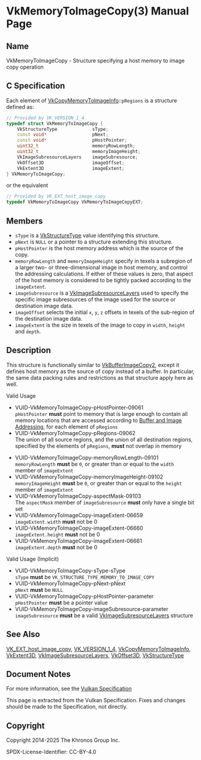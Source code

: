 # VkMemoryToImageCopy(3) Manual Page

## Name

VkMemoryToImageCopy - Structure specifying a host memory to image copy operation



## [](#_c_specification)C Specification

Each element of [VkCopyMemoryToImageInfo](https://registry.khronos.org/vulkan/specs/latest/man/html/VkCopyMemoryToImageInfo.html)::`pRegions` is a structure defined as:

```c++
// Provided by VK_VERSION_1_4
typedef struct VkMemoryToImageCopy {
    VkStructureType             sType;
    const void*                 pNext;
    const void*                 pHostPointer;
    uint32_t                    memoryRowLength;
    uint32_t                    memoryImageHeight;
    VkImageSubresourceLayers    imageSubresource;
    VkOffset3D                  imageOffset;
    VkExtent3D                  imageExtent;
} VkMemoryToImageCopy;
```

or the equivalent

```c++
// Provided by VK_EXT_host_image_copy
typedef VkMemoryToImageCopy VkMemoryToImageCopyEXT;
```

## [](#_members)Members

- `sType` is a [VkStructureType](https://registry.khronos.org/vulkan/specs/latest/man/html/VkStructureType.html) value identifying this structure.
- `pNext` is `NULL` or a pointer to a structure extending this structure.
- `pHostPointer` is the host memory address which is the source of the copy.
- `memoryRowLength` and `memoryImageHeight` specify in texels a subregion of a larger two- or three-dimensional image in host memory, and control the addressing calculations. If either of these values is zero, that aspect of the host memory is considered to be tightly packed according to the `imageExtent`.
- `imageSubresource` is a [VkImageSubresourceLayers](https://registry.khronos.org/vulkan/specs/latest/man/html/VkImageSubresourceLayers.html) used to specify the specific image subresources of the image used for the source or destination image data.
- `imageOffset` selects the initial `x`, `y`, `z` offsets in texels of the sub-region of the destination image data.
- `imageExtent` is the size in texels of the image to copy in `width`, `height` and `depth`.

## [](#_description)Description

This structure is functionally similar to [VkBufferImageCopy2](https://registry.khronos.org/vulkan/specs/latest/man/html/VkBufferImageCopy2.html), except it defines host memory as the source of copy instead of a buffer. In particular, the same data packing rules and restrictions as that structure apply here as well.

Valid Usage

- [](#VUID-VkMemoryToImageCopy-pHostPointer-09061)VUID-VkMemoryToImageCopy-pHostPointer-09061  
  `pHostPointer` **must** point to memory that is large enough to contain all memory locations that are accessed according to [Buffer and Image Addressing](https://registry.khronos.org/vulkan/specs/latest/html/vkspec.html#copies-buffers-images-addressing), for each element of `pRegions`
- [](#VUID-VkMemoryToImageCopy-pRegions-09062)VUID-VkMemoryToImageCopy-pRegions-09062  
  The union of all source regions, and the union of all destination regions, specified by the elements of `pRegions`, **must** not overlap in memory

<!--THE END-->

- [](#VUID-VkMemoryToImageCopy-memoryRowLength-09101)VUID-VkMemoryToImageCopy-memoryRowLength-09101  
  `memoryRowLength` **must** be `0`, or greater than or equal to the `width` member of `imageExtent`
- [](#VUID-VkMemoryToImageCopy-memoryImageHeight-09102)VUID-VkMemoryToImageCopy-memoryImageHeight-09102  
  `memoryImageHeight` **must** be `0`, or greater than or equal to the `height` member of `imageExtent`
- [](#VUID-VkMemoryToImageCopy-aspectMask-09103)VUID-VkMemoryToImageCopy-aspectMask-09103  
  The `aspectMask` member of `imageSubresource` **must** only have a single bit set
- [](#VUID-VkMemoryToImageCopy-imageExtent-06659)VUID-VkMemoryToImageCopy-imageExtent-06659  
  `imageExtent.width` **must** not be 0
- [](#VUID-VkMemoryToImageCopy-imageExtent-06660)VUID-VkMemoryToImageCopy-imageExtent-06660  
  `imageExtent.height` **must** not be 0
- [](#VUID-VkMemoryToImageCopy-imageExtent-06661)VUID-VkMemoryToImageCopy-imageExtent-06661  
  `imageExtent.depth` **must** not be 0

Valid Usage (Implicit)

- [](#VUID-VkMemoryToImageCopy-sType-sType)VUID-VkMemoryToImageCopy-sType-sType  
  `sType` **must** be `VK_STRUCTURE_TYPE_MEMORY_TO_IMAGE_COPY`
- [](#VUID-VkMemoryToImageCopy-pNext-pNext)VUID-VkMemoryToImageCopy-pNext-pNext  
  `pNext` **must** be `NULL`
- [](#VUID-VkMemoryToImageCopy-pHostPointer-parameter)VUID-VkMemoryToImageCopy-pHostPointer-parameter  
  `pHostPointer` **must** be a pointer value
- [](#VUID-VkMemoryToImageCopy-imageSubresource-parameter)VUID-VkMemoryToImageCopy-imageSubresource-parameter  
  `imageSubresource` **must** be a valid [VkImageSubresourceLayers](https://registry.khronos.org/vulkan/specs/latest/man/html/VkImageSubresourceLayers.html) structure

## [](#_see_also)See Also

[VK\_EXT\_host\_image\_copy](https://registry.khronos.org/vulkan/specs/latest/man/html/VK_EXT_host_image_copy.html), [VK\_VERSION\_1\_4](https://registry.khronos.org/vulkan/specs/latest/man/html/VK_VERSION_1_4.html), [VkCopyMemoryToImageInfo](https://registry.khronos.org/vulkan/specs/latest/man/html/VkCopyMemoryToImageInfo.html), [VkExtent3D](https://registry.khronos.org/vulkan/specs/latest/man/html/VkExtent3D.html), [VkImageSubresourceLayers](https://registry.khronos.org/vulkan/specs/latest/man/html/VkImageSubresourceLayers.html), [VkOffset3D](https://registry.khronos.org/vulkan/specs/latest/man/html/VkOffset3D.html), [VkStructureType](https://registry.khronos.org/vulkan/specs/latest/man/html/VkStructureType.html)

## [](#_document_notes)Document Notes

For more information, see the [Vulkan Specification](https://registry.khronos.org/vulkan/specs/latest/html/vkspec.html#VkMemoryToImageCopy)

This page is extracted from the Vulkan Specification. Fixes and changes should be made to the Specification, not directly.

## [](#_copyright)Copyright

Copyright 2014-2025 The Khronos Group Inc.

SPDX-License-Identifier: CC-BY-4.0